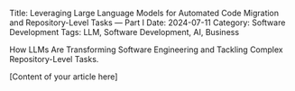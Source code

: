Title: Leveraging Large Language Models for Automated Code Migration and Repository-Level Tasks — Part I
Date: 2024-07-11
Category: Software Development
Tags: LLM, Software Development, AI, Business

How LLMs Are Transforming Software Engineering and Tackling Complex Repository-Level Tasks.

[Content of your article here]